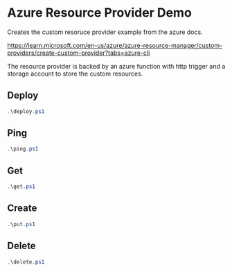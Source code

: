 # Azure Resource Provider Demo

Creates the custom resoruce provider example from the azure docs. 

https://learn.microsoft.com/en-us/azure/azure-resource-manager/custom-providers/create-custom-provider?tabs=azure-cli

The resource provider is backed by an azure function with http trigger and a storage account to store the custom resources.

## Deploy

```powershell
.\deploy.ps1
```

## Ping

```powershell
.\ping.ps1
```

## Get

```powershell
.\get.ps1
```

## Create

```powershell
.\put.ps1
```

## Delete

```powershell
.\delete.ps1
```